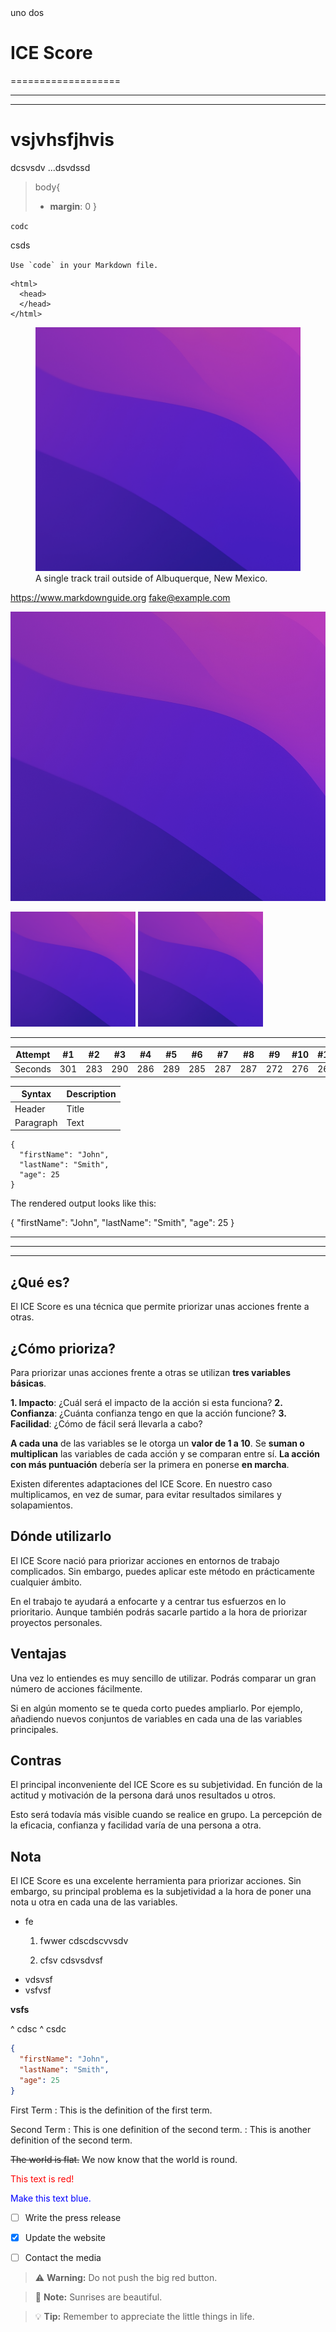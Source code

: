 <col style="border: 1px solid #000">uno</col>
<col style="border: 1px solid #000">dos</col>

# ICE Score

===================


---------------------



_____________________
# vsjvhsfjhvis

dcsvsdv
...dsvdssd

>body{
>  - __margin__: 0
>}

`codc`


csds

``Use `code` in your Markdown file.``

    <html>
      <head>
      </head>
    </html>

<figure>
    <img src="/readme/img/photo.png"
        alt="Albuquerque, New Mexico">
    <figcaption>A single track trail outside of Albuquerque, New Mexico.</figcaption>
</figure>


<https://www.markdownguide.org>
<fake@example.com>


![The San Juan Mountains are beautiful!](/readme/img/photo.png "San Juan Mountains")

<img src="readme/img/photo.png" width="200">
<img src="readme/img/photo.png" width="200">

___

Attempt | #1 | #2 | #3 | #4 | #5 | #6 | #7 | #8 | #9 | #10 | #11
--- | --- | --- | --- |--- |--- |--- |--- |--- |--- |--- |---
Seconds | 301 | 283 | 290 | 286 | 289 | 285 | 287 | 287 | 272 | 276 | 269


| Syntax | Description |
| --- | ----------- |
| Header | Title |
| Paragraph | Text |





```
{
  "firstName": "John",
  "lastName": "Smith",
  "age": 25
}
```

The rendered output looks like this:

{
  "firstName": "John",
  "lastName": "Smith",
  "age": 25
}



***

---

_________________

## ¿Qué es?
El ICE Score es una técnica que permite priorizar unas acciones frente a otras.

## ¿Cómo prioriza?
Para priorizar unas acciones frente a otras se utilizan **tres variables básicas**.

**1. Impacto**: ¿Cuál será el impacto de la acción si esta funciona?
**2. Confianza**: ¿Cuánta confianza tengo en que la acción funcione?
**3. Facilidad**: ¿Cómo de fácil será llevarla a cabo?

**A cada una** de las variables se le otorga un **valor de 1 a 10**. Se **suman o multiplican** las variables de cada acción y se comparan entre sí. **La acción con más puntuación** debería ser la primera en ponerse **en marcha**.

Existen diferentes adaptaciones del ICE Score. En nuestro caso multiplicamos, en vez de sumar, para evitar resultados similares y solapamientos.

## Dónde utilizarlo
El ICE Score nació para priorizar acciones en entornos de trabajo complicados. Sin embargo, puedes aplicar este método en prácticamente cualquier ámbito.

En el trabajo te ayudará a enfocarte y a centrar tus esfuerzos en lo prioritario. Aunque también podrás sacarle partido a la hora de priorizar proyectos personales.

## Ventajas
Una vez lo entiendes es muy sencillo de utilizar. Podrás comparar un gran número de acciones fácilmente.

Si en algún momento se te queda corto puedes ampliarlo. Por ejemplo, añadiendo nuevos conjuntos de variables en cada una de las variables principales.

## Contras
El principal inconveniente del ICE Score es su subjetividad. En función de la actitud y motivación de la persona dará unos resultados u otros.

Esto será todavía más visible cuando se realice en grupo. La percepción de la eficacia, confianza y facilidad varía de una persona a otra.



## Nota
El ICE Score es una excelente herramienta para priorizar acciones. Sin embargo, su principal problema es la subjetividad a la hora de poner una nota u otra en cada una de las variables.




- fe
  1. fwwer
  cdscdscvvsdv

  2. cfsv
  cdsvsdvsf


* vdsvsf
* vsfvsf

__vsfs__

^ cdsc
^ csdc









``` json
{
  "firstName": "John",
  "lastName": "Smith",
  "age": 25
}
```



First Term
: This is the definition of the first term.

Second Term
: This is one definition of the second term.
: This is another definition of the second term.







~~The world is flat.~~ We now know that the world is round.



<font color="red">This text is red!</font>

<p style="color:blue">Make this text blue.</p>

- [ ] Write the press release
- [x] Update the website
- [ ] Contact the media





> :warning: **Warning:** Do not push the big red button.

> :memo: **Note:** Sunrises are beautiful.

> :bulb: **Tip:** Remember to appreciate the little things in life.

